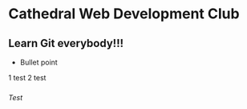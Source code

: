 # Cathedral Web Development Club

## Learn Git everybody!!!

* Bullet point

1 test
2 test

###

*Test*
